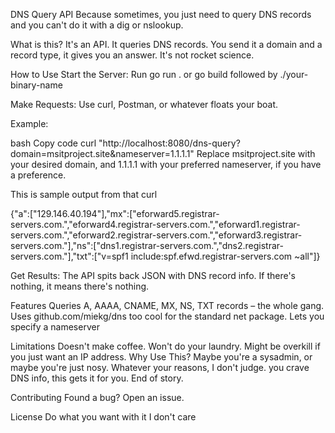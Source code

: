 DNS Query API
Because sometimes, you just need to query DNS records and you can't do it with a dig or nslookup.

What is this?
It's an API. It queries DNS records. You send it a domain and a record type, it gives you an answer. It's not rocket science.

How to Use
Start the Server: Run go run . or go build followed by ./your-binary-name 

Make Requests: Use curl, Postman, or whatever floats your boat. 


Example:

bash
Copy code
curl "http://localhost:8080/dns-query?domain=msitproject.site&nameserver=1.1.1.1"
Replace msitproject.site with your desired domain, and 1.1.1.1 with your preferred nameserver, if you have a preference.

This is sample output from that curl

{"a":["129.146.40.194"],"mx":["eforward5.registrar-servers.com.","eforward4.registrar-servers.com.","eforward1.registrar-servers.com.","eforward2.registrar-servers.com.","eforward3.registrar-servers.com."],"ns":["dns1.registrar-servers.com.","dns2.registrar-servers.com."],"txt":["v=spf1 include:spf.efwd.registrar-servers.com ~all"]}


Get Results: The API spits back JSON with DNS record info. If there's nothing, it means there's nothing. 

Features
Queries A, AAAA, CNAME, MX, NS, TXT records – the whole gang.
Uses github.com/miekg/dns too cool for the standard net package.
Lets you specify a nameserver


Limitations
Doesn't make coffee.
Won't do your laundry.
Might be overkill if you just want an IP address.
Why Use This?
Maybe you're a sysadmin, or maybe you're just nosy. Whatever your reasons, I don't judge. you crave DNS info, this gets it for you. End of story.

Contributing
Found a bug? Open an issue. 

License
Do what you want with it I don't care
